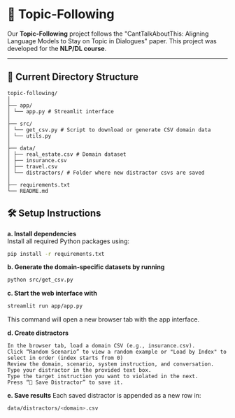 # 🧠 Topic-Following

Our **Topic-Following** project follows the "CantTalkAboutThis: Aligning Language Models to Stay on Topic in Dialogues" paper.
This project was developed for the **NLP/DL course**.

---

## 🧩 Current Directory Structure

```
topic-following/
│
├── app/
│ └── app.py # Streamlit interface
│
├── src/
│ └── get_csv.py # Script to download or generate CSV domain data
│ └── utils.py
│
├── data/
│ ├── real_estate.csv # Domain dataset
│ ├── insurance.csv
│ ├── travel.csv
│ └── distractors/ # Folder where new distractor csvs are saved
│
├── requirements.txt
└── README.md
```

## 🛠️ Setup Instructions

**a. Install dependencies**  
Install all required Python packages using:
```bash
pip install -r requirements.txt
```

**b. Generate the domain-specific datasets by running**
```bash
python src/get_csv.py
```

**c. Start the web interface with**
```bash
streamlit run app/app.py
```
This command will open a new browser tab with the app interface.


**d. Create distractors**
```
In the browser tab, load a domain CSV (e.g., insurance.csv).
Click “Random Scenario” to view a random example or "Load by Index" to select in order (index starts from 0)
Review the domain, scenario, system instruction, and conversation.
Type your distractor in the provided text box.
Type the target instruction you want to violated in the next.
Press “💾 Save Distractor” to save it.
```

**e. Save results**
Each saved distractor is appended as a new row in:
```bash
data/distractors/<domain>.csv
```
